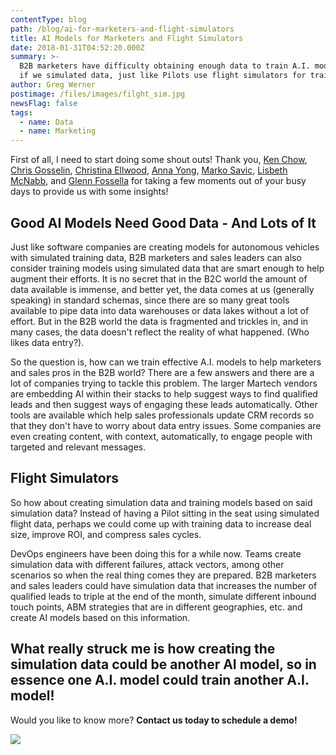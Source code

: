```yaml
---
contentType: blog
path: /blog/ai-for-marketers-and-flight-simulators
title: AI Models for Marketers and Flight Simulators
date: 2018-01-31T04:52:20.000Z
summary: >-
  B2B marketers have difficulty obtaining enough data to train A.I. models. What
  if we simulated data, just like Pilots use flight simulators for training?
author: Greg Werner
postimage: /files/images/filght_sim.jpg
newsFlag: false
tags:
  - name: Data
  - name: Marketing
---
```

First of all, I need to start doing some shout outs! Thank you, [Ken Chow](https://www.linkedin.com/in/techmarketingleader/), [Chris Gosselin](https://www.linkedin.com/in/chrisgosselinusafvet/), [Christina Ellwood](https://www.linkedin.com/in/christinaellwood/), [Anna Yong](https://www.linkedin.com/in/4everfusion/), [Marko Savic](https://www.linkedin.com/in/savicmarko/), [Lisbeth McNabb](https://www.linkedin.com/in/lisbethmcnabb/), and [Glenn Fossella](https://www.linkedin.com/in/glenfossella/) for taking a few moments out of your busy days to provide us with some insights!

## Good AI Models Need Good Data - And Lots of It

Just like software companies are creating models for autonomous vehicles with simulated training data, B2B marketers and sales leaders can also consider training models using simulated data that are smart enough to help augment their efforts. It is no secret that in the B2C world the amount of data available is immense, and better yet, the data comes at us (generally speaking) in standard schemas, since there are so many great tools available to pipe data into data warehouses or data lakes without a lot of effort. But in the B2B world the data is fragmented and trickles in, and in many cases, the data doesn't reflect the reality of what happened. (Who likes data entry?).

So the question is, how can we train effective A.I. models to help marketers and sales pros in the B2B world? There are a few answers and there are a lot of companies trying to tackle this problem. The larger Martech vendors are embedding AI within their stacks to help suggest ways to find qualified leads and then suggest ways of engaging these leads automatically. Other tools are available which help sales professionals update CRM records so that they don't have to worry about data entry issues. Some companies are even creating content, with context, automatically, to engage people with targeted and relevant messages.

## Flight Simulators

So how about creating simulation data and training models based on said simulation data? Instead of having a Pilot sitting in the seat using simulated flight data, perhaps we could come up with training data to increase deal size, improve ROI, and compress sales cycles.

DevOps engineers have been doing this for a while now. Teams create simulation data with different failures, attack vectors, among other scenarios so when the real thing comes they are prepared. B2B marketers and sales leaders could have simulation data that increases the number of qualified leads to triple at the end of the month, simulate different inbound touch points, ABM strategies that are in different geographies, etc. and create AI models based on this information.

What really struck me is how creating the simulation data could be another AI model, so in essence one A.I. model could train another A.I. model!
---
Would you like to know more? **Contact us today to schedule a demo!**


[![](/files/images/button_schedule-a-demo.png)](https://www.cupofdata.com/onboard?utm_source=blog&utm_medium=cta&utm_campaign=demo)
